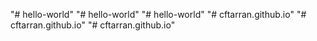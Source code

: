 "# hello-world" 
"# hello-world" 
"# hello-world" 
"# cftarran.github.io" 
"# cftarran.github.io" 
"# cftarran.github.io" 
